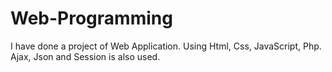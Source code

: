 # Web-Programming
I have done a project of Web Application. Using Html, Css, JavaScript, Php. Ajax, Json and Session is also used.
